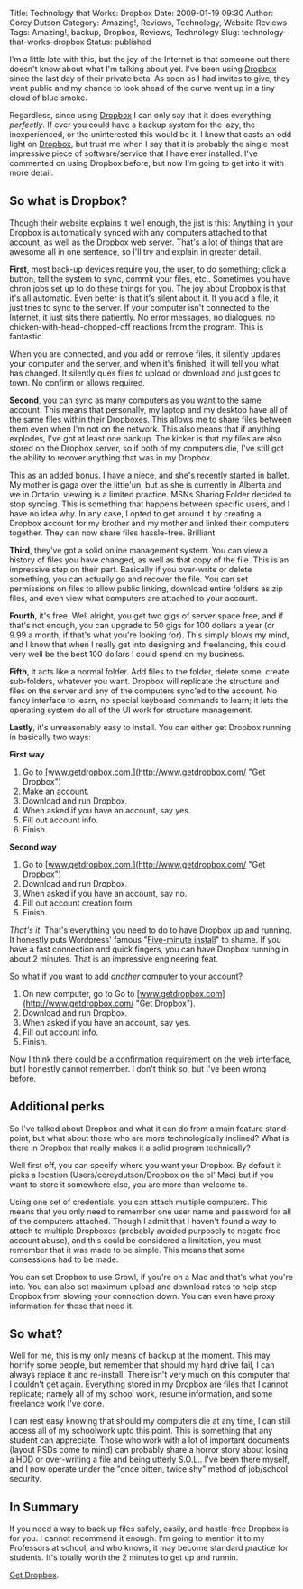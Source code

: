 Title: Technology that Works: Dropbox
Date: 2009-01-19 09:30
Author: Corey Dutson
Category: Amazing!, Reviews, Technology, Website Reviews
Tags: Amazing!, backup, Dropbox, Reviews, Technology
Slug: technology-that-works-dropbox
Status: published

I'm a little late with this, but the joy of the Internet is that someone
out there doesn't know about what I'm talking about yet. I've been using
[Dropbox](http://www.getdropbox.com/ "Get Dropbox") since the last day
of their private beta. As soon as I had invites to give, they went
public and my chance to look ahead of the curve went up in a tiny cloud
of blue smoke.

Regardless, since using
[Dropbox](http://www.getdropbox.com/ "Get Dropbox") I can only say that
it does everything *perfectly*. If ever you could have a backup system
for the lazy, the inexperienced, or the uninterested this would be it. I
know that casts an odd light on
[Dropbox](http://www.getdropbox.com/ "Get Dropbox"), but trust me when I
say that it is probably the single most impressive piece of
software/service that I have ever installed. I've commented on using
Dropbox before, but now I'm going to get into it with more detail.


<!-- PELICAN_END_SUMMARY -->
So what is Dropbox?
------------------------------

Though their website explains it well enough, the jist is this: Anything
in your Dropbox is automatically synced with any computers attached to
that account, as well as the Dropbox web server. That's a lot of things
that are awesome all in one sentence, so I'll try and explain in greater
detail.

**First**, most back-up devices require you, the user, to do something;
click a button, tell the system to sync, commit your files, etc..
Sometimes you have chron jobs set up to do these things for you. The joy
about Dropbox is that it's all automatic. Even better is that it's
silent about it. If you add a file, it just tries to sync to the server.
If your computer isn't connected to the Internet, it just sits there
patiently. No error messages, no dialogues, no
chicken-with-head-chopped-off reactions from the program. This is
fantastic.

When you are connected, and you add or remove files, it silently updates
your computer and the server, and when it's finished, it will tell you
what has changed. It silently ques files to upload or download and just
goes to town. No confirm or allows required.

**Second**, you can sync as many computers as you want to the same
account. This means that personally, my laptop and my desktop have all
of the same files within their Dropboxes. This allows me to share files
between them even when I'm not on the network. This also means that if
anything explodes, I've got at least one backup. The kicker is that my
files are also stored on the Dropbox server, so if both of my computers
die, I've still got the ability to recover anything that was in my
Dropbox.



This as an added bonus. I have a niece, and she's recently started in
ballet. My mother is gaga over the little'un, but as she is currently in
Alberta and we in Ontario, viewing is a limited practice. MSNs Sharing
Folder decided to stop syncing. This is something that happens between
specific users, and I have no idea why. In any case, I opted to get
around it by creating a Dropbox account for my brother and my mother and
linked their computers together. They can now share files hassle-free.
Brilliant

**Third**, they've got a solid online management system. You can view a
history of files you have changed, as well as that copy of the file.
This is an impressive step on their part. Basically if you over-write or
delete something, you can actually go and recover the file. You can set
permissions on files to allow public linking, download entire folders as
zip files, and even view what computers are attached to your account.

**Fourth**, it's free. Well alright, you get two gigs of server space
free, and if that's not enough, you can upgrade to 50 gigs for 100
dollars a year (or 9.99 a month, if that's what you're looking for).
This simply blows my mind, and I know that when I really get into
designing and freelancing, this could very well be the best 100 dollars
I could spend on my business.

**Fifth**, it acts like a normal folder. Add files to the folder, delete
some, create sub-folders, whatever you want. Dropbox will replicate the
structure and files on the server and any of the computers sync'ed to
the account. No fancy interface to learn, no special keyboard commands
to learn; it lets the operating system do all of the UI work for
structure management.

**Lastly**, it's unreasonably easy to install. You can either get
Dropbox running in basically two ways:

**First way**

1.  Go to
    [www.getdropbox.com.](http://www.getdropbox.com/ "Get Dropbox")
2.  Make an account.
3.  Download and run Dropbox.
4.  When asked if you have an account, say yes.
5.  Fill out account info.
6.  Finish.

**Second way**

1.  Go to
    [www.getdropbox.com.](http://www.getdropbox.com/ "Get Dropbox")
2.  Download and run Dropbox.
3.  When asked if you have an account, say no.
4.  Fill out account creation form.
5.  Finish.

*That's it*. That's everything you need to do to have Dropbox up and
running. It honestly puts Wordpress' famous "[Five-minute
install](http://codex.wordpress.org/Installing_WordPress#Famous_5-Minute_Install "Wordpress.org: The Five-Minute Install")"
to shame. If you have a fast connection and quick fingers, you can have
Dropbox running in about 2 minutes. That is an impressive engineering
feat.

So what if you want to add *another* computer to your account?

1.  On new computer, go to Go to
    [www.getdropbox.com](http://www.getdropbox.com/ "Get Dropbox").
2.  Download and run Dropbox.
3.  When asked if you have an account, say yes.
4.  Fill out account info.
5.  Finish.

Now I think there could be a confirmation requirement on the web
interface, but I honestly cannot remember. I don't think so, but I've
been wrong before.

Additional perks
----------------

So I've talked about Dropbox and what it can do from a main feature
stand-point, but what about those who are more technologically inclined?
What is there in Dropbox that really makes it a solid program
technically?

Well first off, you can specify where you want your Dropbox. By default
it picks a location (Users/coreydutson/Dropbox on the ol' Mac) but if
you want to store it somewhere else, you are more than welcome to.



Using one set of credentials, you can attach multiple computers. This
means that you only need to remember one user name and password for all
of the computers attached. Though I admit that I haven't found a way to
attach to multiple Dropboxes (probably avoided purposely to negate free
account abuse), and this could be considered a limitation, you must
remember that it was made to be simple. This means that some consessions
had to be made.

You can set Dropbox to use Growl, if you're on a Mac and that's what
you're into. You can also set maximum upload and download rates to help
stop Dropbox from slowing your connection down. You can even have proxy
information for those that need it.

So what?
--------

Well for me, this is my only means of backup at the moment. This may
horrify some people, but remember that should my hard drive fail, I can
always replace it and re-install. There isn't very much on this computer
that I couldn't get again. Everything stored in my Dropbox are files
that I cannot replicate; namely all of my school work, resume
information, and some freelance work I've done.

I can rest easy knowing that should my computers die at any time, I can
still access all of my schoolwork upto this point. This is something
that any student can appreciate. Those who work with a lot of important
documents (layout PSDs come to mind) can probably share a horror story
about losing a HDD or over-writing a file and being utterly S.O.L.. I've
been there myself, and I now operate under the "once bitten, twice shy"
method of job/school security.

In Summary
----------

If you need a way to back up files safely, easily, and hastle-free
Dropbox is for you. I cannot recommend it enough. I'm going to mention
it to my Professors at school, and who knows, it may become standard
practice for students. It's totally worth the 2 minutes to get up and
runnin.

[Get Dropbox](http://www.getdropbox.com/ "Get Dropbox").
